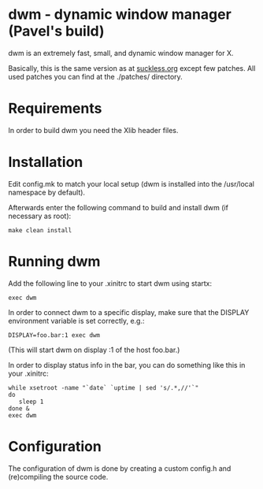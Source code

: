 # dwm - dynamic window manager (Pavel's build)
dwm is an extremely fast, small, and dynamic window manager for X.

Basically, this is the same version as at [suckless.org](https://dwm.suckless.org) except few patches. All used patches you can find at the ./patches/ directory.

# Requirements
In order to build dwm you need the Xlib header files.


# Installation
Edit config.mk to match your local setup (dwm is installed into
the /usr/local namespace by default).

Afterwards enter the following command to build and install dwm (if
necessary as root):

```
make clean install
```


# Running dwm
Add the following line to your .xinitrc to start dwm using startx:
```
exec dwm
```

In order to connect dwm to a specific display, make sure that
the DISPLAY environment variable is set correctly, e.g.:

```
DISPLAY=foo.bar:1 exec dwm
```

(This will start dwm on display :1 of the host foo.bar.)

In order to display status info in the bar, you can do something
like this in your .xinitrc:

```
while xsetroot -name "`date` `uptime | sed 's/.*,//'`"
do
   sleep 1
done &
exec dwm
```

# Configuration
The configuration of dwm is done by creating a custom config.h
and (re)compiling the source code.
